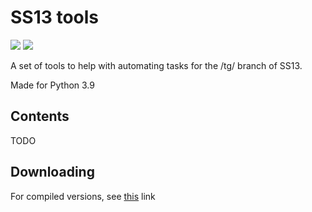 # SS13 tools
![](https://github.com/RigglePrime/SS13-tools/actions/workflows/pylint.yml/badge.svg)
![](https://github.com/RigglePrime/SS13-tools/actions/workflows/flake8-lint.yml/badge.svg)

A set of tools to help with automating tasks for the /tg/ branch of SS13.

Made for Python 3.9

## Contents

TODO

## Downloading

For compiled versions, see [this](https://github.com/RigglePrime/admin-tools/releases) link
